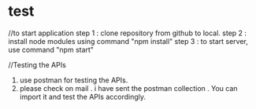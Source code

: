 # test

//to start application
step 1 : clone repository from github to local.
step 2 : install node modules using command "npm install"
step 3 : to start server, use command "npm start" 


//Testing the APIs 
1. use postman for testing the APIs.
2. please check on mail . i have sent the postman collection . You can import it and test the APIs accordingly. 
